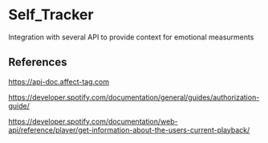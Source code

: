 # Self_Tracker
Integration with several API to provide context for emotional measurments

## References

https://api-doc.affect-tag.com

https://developer.spotify.com/documentation/general/guides/authorization-guide/

https://developer.spotify.com/documentation/web-api/reference/player/get-information-about-the-users-current-playback/

